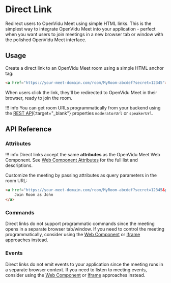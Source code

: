 # Direct Link

Redirect users to OpenVidu Meet using simple HTML links. This is the simplest way to integrate OpenVidu Meet into your application - perfect when you want users to join meetings in a new browser tab or window with the polished OpenVidu Meet interface.

## Usage

Create a direct link to an OpenVidu Meet room using a simple HTML anchor tag:

```html
<a href="https://your-meet-domain.com/room/MyRoom-abcdef?secret=12345">Join Room</a>
```

When users click the link, they'll be redirected to OpenVidu Meet in their browser, ready to join the room.

!!! info
    You can get room URLs programmatically from your backend using the [REST API](../../../assets/htmls/rest-api.html#/schemas/MeetRoom){:target="\_blank"} properties `moderatorUrl` or `speakerUrl`.

## API Reference

### Attributes

!!! info
	Direct links accept the same **attributes** as the OpenVidu Meet Web Component. See [Web Component Attributes](./webcomponent.md#attributes) for the full list and descriptions.

Customize the meeting by passing attributes as query parameters in the room URL:

```html
<a href="https://your-meet-domain.com/room/MyRoom-abcdef?secret=12345&participant-name=John&leave-redirect-url=https://meeting.end.url/">
    Join Room as John
</a>
```


### Commands

Direct links do not support programmatic commands since the meeting opens in a separate browser tab/window. If you need to control the meeting programmatically, consider using the [Web Component](./webcomponent.md) or [Iframe](./iframe.md) approaches instead.

### Events

Direct links do not emit events to your application since the meeting runs in a separate browser context. If you need to listen to meeting events, consider using the [Web Component](./webcomponent.md) or [Iframe](./iframe.md) approaches instead.
